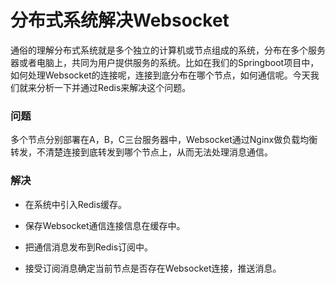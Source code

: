 # 分布式系统解决Websocket

通俗的理解分布式系统就是多个独立的计算机或节点组成的系统，分布在多个服务器或者电脑上，共同为用户提供服务的系统。比如在我们的Springboot项目中，如何处理Websocket的连接呢，连接到底分布在哪个节点，如何通信呢。今天我们就来分析一下并通过Redis来解决这个问题。

### 问题

多个节点分别部署在A，B，C三台服务器中，Websocket通过Nginx做负载均衡转发，不清楚连接到底转发到哪个节点上，从而无法处理消息通信。

### 解决

* 在系统中引入Redis缓存。

* 保存Websocket通信连接信息在缓存中。

* 把通信消息发布到Redis订阅中。

* 接受订阅消息确定当前节点是否存在Websocket连接，推送消息。